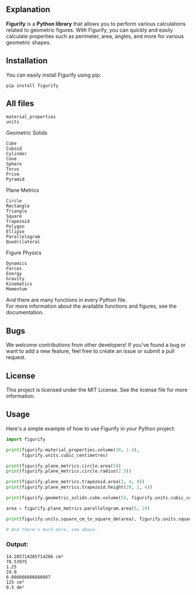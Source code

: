 ## Explanation

**Figurify** is a **Python library** that allows you to perform various calculations related to geometric figures. With Figurify, you can quickly and easily calculate properties such as perimeter, area, angles, and more for various geometric shapes.

## Installation

You can easily install Figurify using pip:

    pip install figurify

## All files

    material_properties
    units

Geometric Solids

    Cube
    Cuboid
    Cylinder
    Cone
    Sphere
    Torus
    Prism
    Pyramid

Plane Metrics

    Circle
    Rectangle
    Triangle
    Square
    Trapezoid
    Polygon
    Ellipse
    Parallelogram
    Quadrilateral

Figure Physics

    Dynamics
    Forces
    Energy
    Gravity
    Kinematics
    Momentum  

And there are many functions in every Python file.<br>
For more information about the available functions and figures, see the documentation.

## Bugs

We welcome contributions from other developers! If you've found a bug or want to add a new feature, feel free to create an issue or submit a pull request.<br>

## License

This project is licensed under the MIT License. See the license file for more information.


## Usage

Here's a simple example of how to use Figurify in your Python project:

```python
import figurify

print(figurify.material_properties.volume(20, 1.4),
      figurify.units.cubic_centimetres)

print(figurify.plane_metrics.circle.area(5))
print(figurify.plane_metrics.circle.radius(2.5))

print(figurify.plane_metrics.trapezoid.area(2, 4, 8))
print(figurify.plane_metrics.trapezoid.height(20, 2, 4))

print(figurify.geometric_solids.cube.volume(5), figurify.units.cubic_centimetres)

area = figurify.plane_metrics.parallelogram.area(5, 10)

print(figurify.units.square_cm_to_square_dm(area), figurify.units.square_decimetres)

# And there's much more, see above.
```

### Output:

    14.285714285714286 cm³
    78.53975
    1.25
    24.0
    6.666666666666667
    125 cm³
    0.5 dm²
